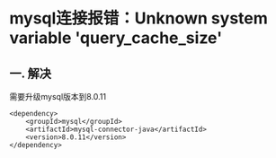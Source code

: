 # mysql连接报错：Unknown system variable 'query_cache_size'

## 一. 解决
需要升级mysql版本到8.0.11

```shell
<dependency>
    <groupId>mysql</groupId>
    <artifactId>mysql-connector-java</artifactId>
    <version>8.0.11</version>
</dependency>
```



<comment/>